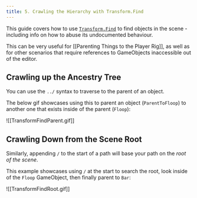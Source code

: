```yaml
---
title: 5. Crawling the Hierarchy with Transform.Find
---
```


This guide covers how to use [`Transform.Find`](https://docs.unity3d.com/ScriptReference/Transform.Find.html) to find objects in the scene - including info on how to abuse its undocumented behaviour.

This can be very useful for [[Parenting Things to the Player Rig]], as well as for other scenarios that require references to GameObjects inaccessible out of the editor.

## Crawling up the Ancestry Tree

You can use the `../` syntax to traverse to the parent of an object.

The below gif showcases using this to parent an object (`ParentToFloop`) to another one that exists inside of the parent (`Floop`):

![[TransformFindParent.gif]]

## Crawling Down from the Scene Root

Similarly, appending `/` to the start of a path will base your path on the *root of the scene*.

This example showcases using `/` at the start to search the root, look inside of the `Floop` GameObject, then finally parent to `Bar`:

![[TransformFindRoot.gif]]

